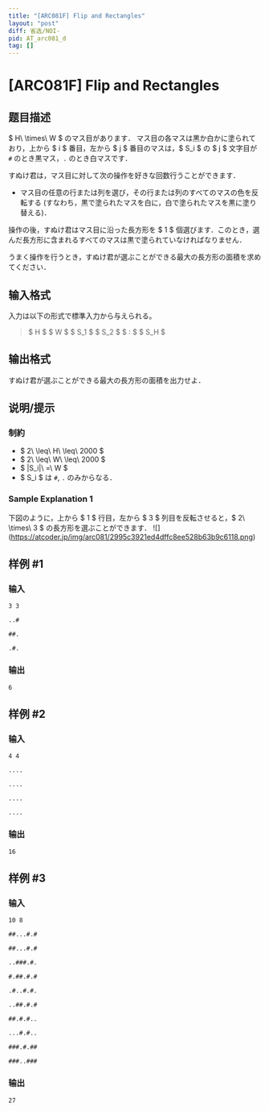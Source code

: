 ```yaml
---
title: "[ARC081F] Flip and Rectangles"
layout: "post"
diff: 省选/NOI-
pid: AT_arc081_d
tag: []
---
```


# [ARC081F] Flip and Rectangles

## 题目描述

[problemUrl]: https://atcoder.jp/contests/arc081/tasks/arc081_d

$ H\ \times\ W $ のマス目があります． マス目の各マスは黒か白かに塗られており，上から $ i $ 番目，左から $ j $ 番目のマスは，$ S_i $ の $ j $ 文字目が `#` のとき黒マス，`.` のとき白マスです．

すぬけ君は，マス目に対して次の操作を好きな回数行うことができます．

- マス目の任意の行または列を選び，その行または列のすべてのマスの色を反転する (すなわち，黒で塗られたマスを白に，白で塗られたマスを黒に塗り替える)．

操作の後，すぬけ君はマス目に沿った長方形を $ 1 $ 個選びます．このとき，選んだ長方形に含まれるすべてのマスは黒で塗られていなければなりません．

うまく操作を行うとき，すぬけ君が選ぶことができる最大の長方形の面積を求めてください．

## 输入格式

入力は以下の形式で標準入力から与えられる。

> $ H $ $ W $ $ S_1 $ $ S_2 $ $ : $ $ S_H $

## 输出格式

すぬけ君が選ぶことができる最大の長方形の面積を出力せよ．

## 说明/提示

### 制約

- $ 2\ \leq\ H\ \leq\ 2000 $
- $ 2\ \leq\ W\ \leq\ 2000 $
- $ |S_i|\ =\ W $
- $ S_i $ は `#`, `.` のみからなる．

### Sample Explanation 1

下図のように，上から $ 1 $ 行目，左から $ 3 $ 列目を反転させると，$ 2\ \times\ 3 $ の長方形を選ぶことができます． !\[\](https://atcoder.jp/img/arc081/2995c3921ed4dffc8ee528b63b9c6118.png)

## 样例 #1

### 输入

```
3 3
..#
##.
.#.
```

### 输出

```
6
```

## 样例 #2

### 输入

```
4 4
....
....
....
....
```

### 输出

```
16
```

## 样例 #3

### 输入

```
10 8
##...#.#
##...#.#
..###.#.
#.##.#.#
.#..#.#.
..##.#.#
##.#.#..
...#.#..
###.#.##
###..###
```

### 输出

```
27
```


